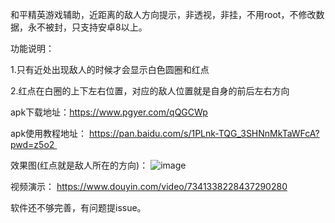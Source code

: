 和平精英游戏辅助，近距离的敌人方向提示，非透视，非挂，不用root，不修改数据，永不被封，只支持安卓8以上。

功能说明：

1.只有近处出现敌人的时候才会显示白色圆圈和红点

2.红点在白圈的上下左右位置，对应的敌人位置就是自身的前后左右方向

apk下载地址：https://www.pgyer.com/qQGCWp

apk使用教程地址：
https://pan.baidu.com/s/1PLnk-TQG_3SHNnMkTaWFcA?pwd=z5o2 

效果图(红点就是敌人所在的方向)：
![image](https://github.com/joken5/pubg_closedistance/blob/main/%E6%95%88%E6%9E%9C%E5%9B%BE2.jpg)

视频演示：
https://www.douyin.com/video/7341338228437290280

软件还不够完善，有问题提issue。


